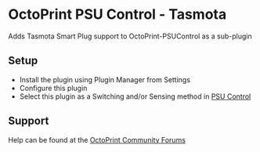# OctoPrint PSU Control - Tasmota
Adds Tasmota Smart Plug support to OctoPrint-PSUControl as a sub-plugin

## Setup
- Install the plugin using Plugin Manager from Settings
- Configure this plugin
- Select this plugin as a Switching and/or Sensing method in [PSU Control](https://github.com/kantlivelong/OctoPrint-PSUControl)

## Support
Help can be found at the [OctoPrint Community Forums](https://community.octoprint.org)
